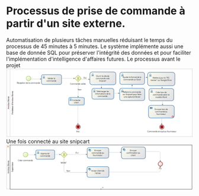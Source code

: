 # Processus de prise de commande à partir d'un site externe.
Automatisation de plusieurs tâches manuelles réduisant le temps du processus de 45 minutes à 5 minutes.
Le système implémente aussi une base de donnée SQL pour préserver l'intégrité des données et pour faciliter l'implémentation d'intelligence d'affaires futures.
Le processus avant le projet
![BPMNFINAL](https://github.com/davesdere/bonita_orderRequest/blob/master/BPMN_beforeOpt.png)
Une fois connecté au site snipcart
![BPMNFINAL](https://github.com/davesdere/bonita_orderRequest/blob/master/BPMN_final2.png)
